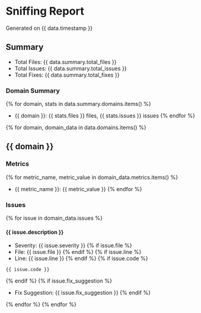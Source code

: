 # Sniffing Report

Generated on {{ data.timestamp }}

## Summary

- Total Files: {{ data.summary.total_files }}
- Total Issues: {{ data.summary.total_issues }}
- Total Fixes: {{ data.summary.total_fixes }}

### Domain Summary

{% for domain, stats in data.summary.domains.items() %}
- {{ domain }}: {{ stats.files }} files, {{ stats.issues }} issues
{% endfor %}

{% for domain, domain_data in data.domains.items() %}
## {{ domain }}

### Metrics

{% for metric_name, metric_value in domain_data.metrics.items() %}
- {{ metric_name }}: {{ metric_value }}
{% endfor %}

### Issues

{% for issue in domain_data.issues %}
#### {{ issue.description }}

- Severity: {{ issue.severity }}
{% if issue.file %}
- File: {{ issue.file }}
{% endif %}
{% if issue.line %}
- Line: {{ issue.line }}
{% endif %}
{% if issue.code %}
```
{{ issue.code }}
```
{% endif %}
{% if issue.fix_suggestion %}
- Fix Suggestion: {{ issue.fix_suggestion }}
{% endif %}

{% endfor %}
{% endfor %}
